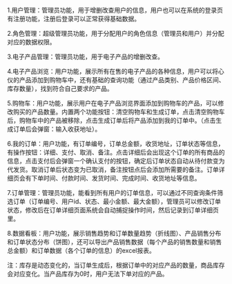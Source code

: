 1.用户管理：管理员功能，用于增删改查用户的信息，用户也可以在系统的登录页有注册功能，注册后登录可以正常获得基础数据。

2.角色管理：超级管理员功能，用于分配用户的角色信息（管理员和用户）并分配对应的数据权限。

3.电子产品管理：管理员功能，用于电子产品的增删改查。

4.电子产品浏览：用户功能，展示所有在售的电子产品的各种信息，用户可以将心仪的产品添加到购物车中，还有基础的查询功能（通过产品类别、产品价格区间、库存数量），找到符合自己要求的产品。

5.购物车：用户功能，展示用户在电子产品浏览界面添加到购物车的产品，可以修改购买的产品数量。内置两个功能按钮：清空购物车和生成订单，点击清空购物车后，购物车中的产品被移除，点击生成订单后将产品添加到我的订单中。（点击生成订单后会弹窗：输入收获地址）。

6.我的订单：用户功能，有订单编号，订单总金额，收货地址，订单状态等信息，有操作按钮：详细、支付、取消、备注。点击详细后会出现这个订单的所有商品的信息，点击支付后会弹窗一个确认支付的按钮，确定后订单状态自动从待付款变为代发货。取消订单后状态变为已取消，备注按钮点后会添加所需要的备注。订单详细页会有下单时间、付款时间、发货时间、完成时间、收货地址等信息。

7.订单管理：管理员功能，能看到所有用户的订单信息，可以通过不同查询条件筛选订单（订单编号、用户id、状态、最小金额、最大金额），管理员可以修改订单状态，修改后在订单详细页面系统会自动捕捉操作时间，然后记录到订单详细页里。

8.数据看板：用户功能，展示销售趋势和订单数量趋势（折线图）、产品销售分布和订单状态分布（饼图），还可以导出产品销售数据（每个产品的销售数量和销售总金额）和订单数据（各个订单的信息）的excel报表。

注：库存是动态变化的，当订单生成后，根据订单中的对应产品的数量，商品库存会对应变化。当产品库存为0时，用户无法下单对应的产品。